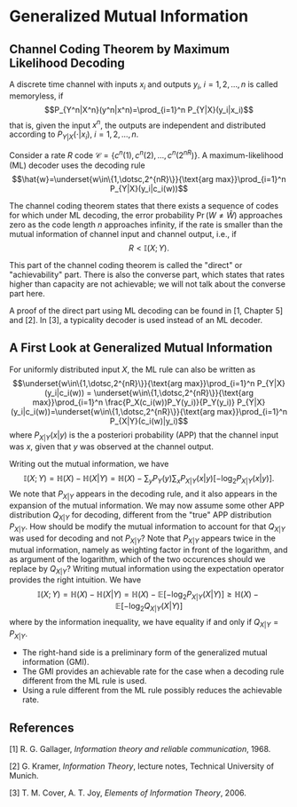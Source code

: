 # Generalized Mutual Information

## Channel Coding Theorem by Maximum Likelihood Decoding

A discrete time channel with inputs $x_i$ and outputs $y_i$, $i=1,2,\dotsc, n$ is called memoryless, if
$$P_{Y^n|X^n}(y^n|x^n)=\prod_{i=1}^n P_{Y|X}(y_i|x_i)$$
that is, given the input $x^n$, the outputs are independent and distributed according to $P_{Y|X}(\cdot|x_i)$, $i=1,2,\dotsc, n$.

Consider a rate $R$ code 
$\mathcal{C}=\lbrace c^n(1),c^n(2),\dotsc, c^n(2^{nR})\rbrace$. A maximum-likelihood (ML) decoder uses the decoding rule 
$$\hat{w}=\underset{w\in\{1,\dotsc,2^{nR}\}}{\text{arg max}}\prod_{i=1}^n P_{Y|X}(y_i|c_i(w))$$

The channel coding theorem states that there exists a sequence of codes for which under ML decoding, the error probability $\Pr(W\neq\hat{W})$ approaches zero as the code length $n$ approaches infinity, if the rate is smaller than the mutual information of channel input and channel output, i.e., if
$$R<\mathbb{I}(X;Y).$$

This part of the channel coding theorem is called the "direct" or "achievability" part. There is also the converse part, which states that rates higher than capacity are not achievable; we will not talk about the converse part here.

A proof of the direct part using ML decoding can be found in [1, Chapter 5] and [2]. In [3], a typicality decoder is used instead of an ML decoder.

## A First Look at Generalized Mutual Information

For uniformly distributed input $X$, the ML rule can also be written as
$$\underset{w\in\{1,\dotsc,2^{nR}\}}{\text{arg max}}\prod_{i=1}^n P_{Y|X}(y_i|c_i(w)) = \underset{w\in\{1,\dotsc,2^{nR}\}}{\text{arg max}}\prod_{i=1}^n \frac{P_X(c_i(w))P_Y(y_i)}{P_Y(y_i)} P_{Y|X}(y_i|c_i(w))=\underset{w\in\{1,\dotsc,2^{nR}\}}{\text{arg max}}\prod_{i=1}^n P_{X|Y}(c_i(w)|y_i)$$
where $P_{X|Y}(x|y)$ is the a posteriori probability (APP) that the channel input was $x$, given that $y$ was observed at the channel output.

Writing out the mutual information, we have
$$\mathbb{I}(X;Y)=\mathbb{H}(X)-\mathbb{H}(X|Y)=\mathbb{H}(X)-\sum_y P_Y(y)\sum_{x}P_{X|Y}(x|y)[-\log_2 P_{X|Y}(x|y)].$$
We note that $P_{X|Y}$ appears in the decoding rule, and it also appears in the expansion of the mutual information. We may now assume some other APP distribution $Q_{X|Y}$ for decoding, different from the "true" APP distribution $P_{X|Y}$. How should be modify the mutual information to account for that $Q_{X|Y}$ was used for decoding and not $P_{X|Y}$? Note that $P_{X|Y}$ appears twice in the mutual information, namely as weighting factor in front of the logarithm, and as argument of the logarithm, which of the two occurences should we replace by $Q_{X|Y}$? Writing mutual information using the expectation operator provides the right intuition. We have
$$\mathbb{I}(X;Y)=\mathbb{H}(X)-\mathbb{H}(X|Y)=\mathbb{H}(X)-\mathbb{E}[-\log_2 P_{X|Y}(X|Y)]\geq \mathbb{H}(X)-\mathbb{E}[-\log_2 Q_{X|Y}(X|Y)]$$
where by the information inequality, we have equality if and only if $Q_{X|Y}=P_{X|Y}$.

* The right-hand side is a preliminary form of the generalized mutual information (GMI).
* The GMI provides an achievable rate for the case when a decoding rule different from the ML rule is used.
* Using a rule different from the ML rule possibly reduces the achievable rate.

## References

[1] R. G. Gallager, *Information theory and reliable communication*, 1968.

[2] G. Kramer, *Information Theory*, lecture notes, Technical University of Munich.

[3] T. M. Cover, A. T. Joy, *Elements of Information Theory*, 2006.
